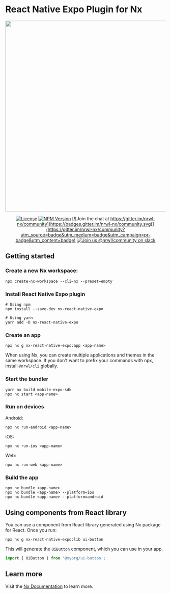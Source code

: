 # React Native Expo Plugin for Nx

<p align="center"><img src="https://raw.githubusercontent.com/nrwl/nx/master/images/nx-react.png" width="600"></p>

<div align="center">

[![License](https://img.shields.io/npm/l/@nrwl/workspace.svg?style=flat-square)]()
[![NPM Version](https://badge.fury.io/js/%40nrwl%2Freact-native.svg)](https://www.npmjs.com/nx-react-native-expo)
[![Join the chat at https://gitter.im/nrwl-nx/community](https://badges.gitter.im/nrwl-nx/community.svg)](https://gitter.im/nrwl-nx/community?utm_source=badge&utm_medium=badge&utm_campaign=pr-badge&utm_content=badge)
[![Join us @nrwl/community on slack](https://img.shields.io/badge/slack-%40nrwl%2Fcommunity-brightgreen)](https://join.slack.com/t/nrwlcommunity/shared_invite/enQtNzU5MTE4OTQwOTk0LTgxY2E0ZWYzMWE0YzA5ZDA2MWM1NDVhNmI2ZWMyYmZhNWJiODk3MjkxZjY3MzU5ZjRmM2NmNWU1OTgyZmE4Mzc)

</div>

## Getting started

### Create a new Nx workspace:

```
npx create-nx-workspace --cli=nx --preset=empty
```

### Install React Native Expo plugin

```
# Using npm
npm install --save-dev nx-react-native-expo

# Using yarn
yarn add -D nx-react-native-expo
```

### Create an app

```
npx nx g nx-react-native-expo:app <app-name>
```

When using Nx, you can create multiple applications and themes in the same workspace. If you don't want to prefix your commands with npx, install `@nrwl/cli` globally.

### Start the bundler

```
yarn nx build mobile-expo-sdk
npx nx start <app-name>
```

### Run on devices

Android:

```
npx nx run-android <app-name>
```

iOS:

```
npx nx run-ios <app-name>
```

Web:

```
npx nx run-web <app-name>
```

### Build the app

```
npx nx bundle <app-name>
npx nx bundle <app-name> --platform=ios
npx nx bundle <app-name> --platform=android
```

## Using components from React library

You can use a component from React library generated using Nx package for React. Once you run:

```
npx nx g nx-react-native-expo:lib ui-button
```

This will generate the `UiButton` component, which you can use in your app.

```jsx
import { UiButton } from '@myorg/ui-button';
```

## Learn more

Visit the [Nx Documentation](https://nx.dev) to learn more.
